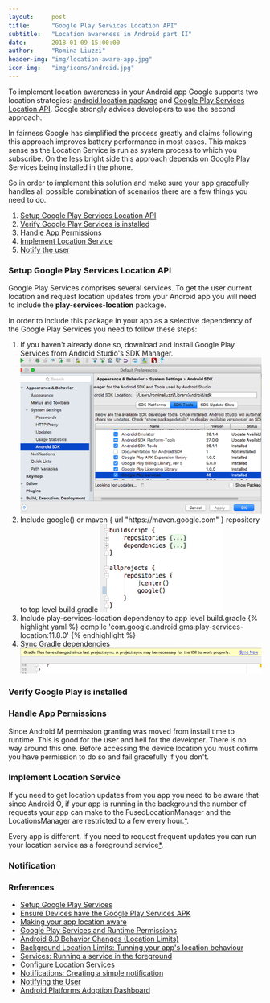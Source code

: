 ```yaml
---
layout:     post
title:      "Google Play Services Location API"
subtitle:   "Location awareness in Android part II"
date:       2018-01-09 15:00:00
author:     "Romina Liuzzi"
header-img: "img/location-aware-app.jpg"
icon-img:   "img/icons/android.jpg"
---
```


<p>
	To implement location awareness in your Android app Google supports two location strategies: <a href="/2018/01/08/android-location-package/">android.location package</a> and <a href="#">Google Play Services Location API</a>. Google strongly advices developers to use the second approach. 
</p>
<p>
	In fairness Google has simplified the process greatly and claims following this approach improves battery performance in most cases. This makes sense as the Location Service is run as system process to which you subscribe. On the less bright side this approach depends on Google Play Services being installed in the phone. 
</p>
<p>
	So in order to implement this solution and make sure your app gracefully handles all possible combination of scenarios there are a few things you need to do.
</p>
<p>
	<ol>
		<li><a href="#setup">Setup Google Play Services Location API</a></li>
		<li><a href="#verify">Verify Google Play Services is installed</a></li>
		<li><a href="#permissions">Handle App Permissions</a></li>
		<li><a href="#service">Implement Location Service</a></li>
		<li><a href="#notification">Notify the user</a></li>
	</ol>
</p>

<h3 id="setup">Setup Google Play Services Location API</h3>
<p>
	Google Play Services comprises several services. To get the user current location and request location updates from your Android app you will need to include the <b>play-services-location</b> package.
</p>
<p>
	In order to include this package in your app as a selective dependency of the Google Play Services you need to follow these steps:
	<ol>
		<li>
			If you haven't already done so, download and install Google Play Services from Android Studio's SDK Manager.
			<img src="/img/posts/post_20180109_3.png">
		</li>
		<li>
			Include google() or maven { url "https://maven.google.com" } repository to top level build.gradle
			<img src="/img/posts/post_20180109_2.png">
		</li>
		<li>
			Include play-services-location dependency to app level build.gradle
			{% highlight yaml %}
			compile 'com.google.android.gms:play-services-location:11.8.0'
			{% endhighlight %}
		</li>
		<li> 
			Sync Gradle dependencies
			<img src="/img/posts/post_20180109_1.png">
		</li>
	</ol>
</p>

<h3 id="verify">Verify Google Play is installed</h3>
<p>
</p>

<h3 id="permissions">Handle App Permissions</h3>
<p>
	Since Android M  permission granting was moved from install time to runtime. This is good for the user and hell for the developer. There is no way around this one. Before accessing the device location you must cofirm you have permission to do so and fail gracefully if you don't.
</p>

<h3 id="service">Implement Location Service</h3>
<p>
	If you need to get location updates from you app you need to be aware that since Android O, if your app is running in the background the number of requests your app can make to the FusedLocationManager and the LocationsManager are restricted to a few every hour.<a href="https://developer.android.com/about/versions/oreo/android-8.0-changes.html#abll" target="_blank">*</a>.
</p>
<p>
	Every app is different. If you need to request frequent updates you can run your location service as a foreground service<a href="https://developer.android.com/about/versions/oreo/background-location-limits.html#tuning-behavior" target="_blank">*</a>.
</p>

<h3 id="notification">Notification</h3>
<p>
</p>

<h3 id="references">References</h3>
<p>
	<ul>
		<li><a href="https://developers.google.com/android/guides/setup/" target="_blank">Setup Google Play Services</a></li>
		<li><a href="https://developers.google.com/android/guides/setup#ensure_devices_have_the_google_play_services_apk">Ensure Devices have the Google Play Services APK</a></li>
		<li><a href="https://developer.android.com/training/location/index.html">Making your app location aware</a></li>
		<li><a href="https://developers.google.com/android/guides/permissions">Google Play Services and Runtime Permissions</a></li>
		<li><a href="https://developer.android.com/about/versions/oreo/android-8.0-changes.html#abll" target="_blank">Android 8.0 Behavior Changes (Location Limits)</a></li>
		<li><a href="https://developer.android.com/about/versions/oreo/background-location-limits.html#tuning-behavior" target="_blank">Background Location Limits: Tunning your app's location behaviour</a></li>
		<li><a href="https://developer.android.com/guide/components/services.html#Foreground" target="_blank">Services: Running a service in the foreground</a></li>
		<li><a href="https://developer.android.com/training/location/change-location-settings.html#connect">Configure Location Services</a></li>
		<li><a href="https://developer.android.com/guide/topics/ui/notifiers/notifications.html#SimpleNotification" target="_blank">Notifications: Creating a simple notification</a></li>
		<li><a href="https://developer.android.com/training/notify-user/index.html">Notifying the User</a></li>
		<li><a href="https://developer.android.com/about/dashboards/index.html#Platform" target="_blank">Android Platforms Adoption Dashboard</a></li>
	</ul>
</p>











